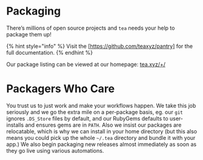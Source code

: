 # Packaging

There’s millions of open source projects and `tea` needs your help to package
them up!

{% hint style="info" %}
Visit the [https://github.com/teaxyz/pantry] for the full documentation.
{% endhint %}

Our package listing can be viewed at our homepage: [tea.xyz/+/](https://tea.xyz/+/)


# Packagers Who Care

You trust us to just work and make your workflows happen.
We take this job seriously and we go the extra mile on a per-package basis,
eg. our `git` ignores `.DS_Store` files by default, and our RubyGems defaults to
user-installs and ensures gems are in `PATH`. Also we insist our packages
are relocatable, which is why we can install in your home directory (but this
also means you could pick up the whole `~/.tea` directory and bundle it with
your app.) We also begin packaging new releases almost immediately as soon as
they go live using various automations.


[https://github.com/teaxyz/pantry]: https://github.com/teaxyz/pantry
